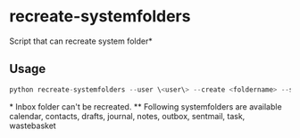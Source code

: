 recreate-systemfolders
======================

Script that can recreate system folder*

## Usage
```python
python recreate-systemfolders --user \<user\> --create <foldername> --systemfolder <systemfoldername**>
```

\* Inbox folder  can't be recreated. 
\*\* Following systemfolders are available  calendar, contacts, drafts, journal, notes, outbox, sentmail, task, wastebasket
